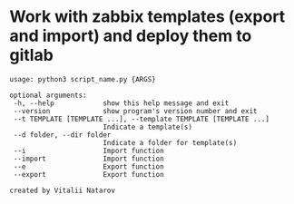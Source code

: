 #  Work with zabbix templates (export and import) and deploy them to gitlab
 ```$ python3 zabbix_templates.py -h
usage: python3 script_name.py {ARGS}

optional arguments:
  -h, --help            show this help message and exit
  --version             show program's version number and exit
  --t TEMPLATE [TEMPLATE ...], --template TEMPLATE [TEMPLATE ...]
                        Indicate a template(s)
  --d folder, --dir folder
                        Indicate a folder for template(s)
  --i                   Import function
  --import              Import function
  --e                   Export function
  --export              Export function

created by Vitalii Natarov
```

